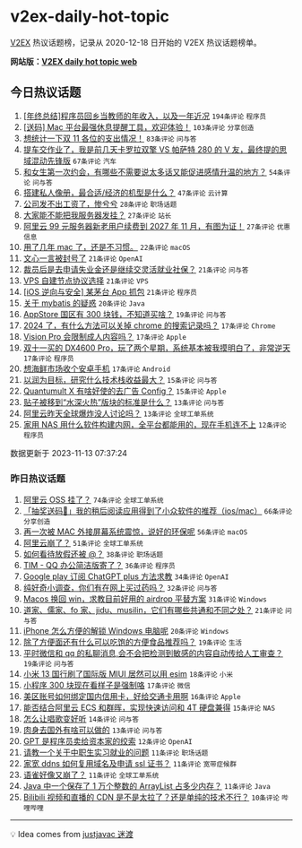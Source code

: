# v2ex-daily-hot-topic

[V2EX](https://www.v2ex.com/) 热议话题榜，记录从 2020-12-18 日开始的 V2EX 热议话题榜单。

**网站版：[V2EX daily hot topic web](https://boojack.github.io/v2ex-daily-hot-topic-web/)**

## 今日热议话题

<!-- TODAY BEGIN -->

1. [[年终总结]程序员回乡当教师的年收入，以及一年近况](https://www.v2ex.com/t/991351) `194条评论` `程序员`
1. [[送码] Mac 平台最强休息提醒工具，欢迎体验！](https://www.v2ex.com/t/991317) `103条评论` `分享创造`
1. [想统计一下双 11 各位的支出情况！](https://www.v2ex.com/t/991389) `83条评论` `问与答`
1. [提车交作业了，我是前几天卡罗拉双擎 VS 帕萨特 280 的 V 友，最终提的思域混动先锋版](https://www.v2ex.com/t/991342) `67条评论` `汽车`
1. [和女生第一次约会，有哪些不需要说太多话又能促进感情升温的地方？](https://www.v2ex.com/t/991306) `54条评论` `问与答`
1. [搭建私人像册，最合适/经济的机型是什么？](https://www.v2ex.com/t/991318) `47条评论` `云计算`
1. [公司发不出工资了，惨兮兮](https://www.v2ex.com/t/991359) `28条评论` `职场话题`
1. [大家能不能把我服务器发挂？](https://www.v2ex.com/t/991398) `27条评论` `站长`
1. [阿里云 99 元服务器新老用户续费到 2027 年 11 月，有图为证！](https://www.v2ex.com/t/991313) `27条评论` `优惠信息`
1. [用了几年 mac 了，还是不习惯。](https://www.v2ex.com/t/991332) `22条评论` `macOS`
1. [文心一言被封号了](https://www.v2ex.com/t/991470) `21条评论` `OpenAI`
1. [裁员后是去申请失业金还是继续交灵活就业社保？](https://www.v2ex.com/t/991362) `21条评论` `问与答`
1. [VPS 自建节点协议选择](https://www.v2ex.com/t/991340) `21条评论` `VPS`
1. [[iOS 逆向与安全] 某茅台 App 抓包](https://www.v2ex.com/t/991314) `21条评论` `程序员`
1. [关于 mybatis 的疑惑](https://www.v2ex.com/t/991335) `20条评论` `Java`
1. [AppStore 国区有 300 块钱，不知道买啥？](https://www.v2ex.com/t/991449) `19条评论` `问与答`
1. [2024 了，有什么方法可以关掉 chrome 的搜索记录吗？](https://www.v2ex.com/t/991450) `17条评论` `Chrome`
1. [Vision Pro 会限制成人内容吗？](https://www.v2ex.com/t/991436) `17条评论` `Apple`
1. [双十一买的 DX4600 Pro，玩了两个星期，系统基本被我摸明白了，非常逆天](https://www.v2ex.com/t/991429) `17条评论` `程序员`
1. [想海鲜市场收个安卓手机](https://www.v2ex.com/t/991368) `17条评论` `Android`
1. [以润为目标，研究什么技术栈收益最大？](https://www.v2ex.com/t/991421) `15条评论` `问与答`
1. [Quantumult X 有啥好使的去广告 Config？](https://www.v2ex.com/t/991309) `15条评论` `Apple`
1. [贴子被移到“水深火热”版块的标准是什么？](https://www.v2ex.com/t/991384) `13条评论` `问与答`
1. [阿里云昨天全球爆炸没人讨论吗？](https://www.v2ex.com/t/991327) `13条评论` `全球工单系统`
1. [家用 NAS 用什么软件构建内网，全平台都能用的，现在手机连不上](https://www.v2ex.com/t/991372) `12条评论` `程序员`

数据更新于 2023-11-13 07:37:24

<!-- TODAY END -->

### 昨日热议话题

<!-- YESTERDAY BEGIN -->

1. [阿里云 OSS 挂了？](https://www.v2ex.com/t/991209) `74条评论` `全球工单系统`
1. [「抽奖送码🎁」我的稍后阅读应用得到了小众软件的推荐（ios/mac）](https://www.v2ex.com/t/991178) `66条评论` `分享创造`
1. [再一次被 MAC 外接屏幕系统震惊，说好的环保呢](https://www.v2ex.com/t/991224) `56条评论` `macOS`
1. [阿里云崩了？](https://www.v2ex.com/t/991212) `51条评论` `全球工单系统`
1. [如何看待放假还被 @？](https://www.v2ex.com/t/991169) `38条评论` `职场话题`
1. [TIM - QQ 办公简洁版寄了？](https://www.v2ex.com/t/991091) `36条评论` `程序员`
1. [Google play 订阅 ChatGPT plus 方法求教](https://www.v2ex.com/t/991122) `34条评论` `OpenAI`
1. [纯好奇小调查，你们有在网上买过药吗？](https://www.v2ex.com/t/991234) `32条评论` `问与答`
1. [Macos 换回 win，求教目前好用的 airdrop 平替方案](https://www.v2ex.com/t/991208) `31条评论` `Windows`
1. [道家、儒家、fo 家、jidu、musilin，它们有哪些共通和不同之处？](https://www.v2ex.com/t/991093) `21条评论` `问与答`
1. [iPhone 怎么方便的解锁 Windows 电脑呢](https://www.v2ex.com/t/991181) `20条评论` `Windows`
1. [除了方便面还有什么可以吃饱的方便食品推荐吗？](https://www.v2ex.com/t/991293) `19条评论` `生活`
1. [平时微信和 qq 的私聊消息,会不会把检测到敏感的内容自动传给人工审查？](https://www.v2ex.com/t/991128) `19条评论` `问与答`
1. [小米 13 国行刷了国际版 MIUI 居然可以用 esim](https://www.v2ex.com/t/991269) `18条评论` `小米`
1. [小程序 300 块现在看样子是强制咯](https://www.v2ex.com/t/991096) `17条评论` `微信`
1. [美区账号如何绑定国内信用卡，好给交通卡用啊](https://www.v2ex.com/t/991258) `16条评论` `Apple`
1. [能否结合阿里云 ECS 和群晖，实现快速访问和 4T 硬盘兼得](https://www.v2ex.com/t/991265) `15条评论` `NAS`
1. [怎么让唱歌变好听](https://www.v2ex.com/t/991125) `14条评论` `问与答`
1. [肉身去国外有啥可以做的](https://www.v2ex.com/t/991112) `13条评论` `问与答`
1. [GPT 是程序员卖给资本家的绞索](https://www.v2ex.com/t/991204) `12条评论` `OpenAI`
1. [请教一个关于中职生实习就业的问题](https://www.v2ex.com/t/991250) `11条评论` `职场话题`
1. [家宽 ddns 如何复用域名及申请 ssl 证书？](https://www.v2ex.com/t/991243) `11条评论` `宽带症候群`
1. [语雀好像又崩了？](https://www.v2ex.com/t/991213) `11条评论` `全球工单系统`
1. [Java 中一个保存了 1 万个整数的 ArrayList 占多少内存？](https://www.v2ex.com/t/991104) `11条评论` `Java`
1. [Bilibili 视频和直播的 CDN 是不是太拉了？还是单纯的技术不行？](https://www.v2ex.com/t/991228) `10条评论` `哔哩哔哩`

<!-- YESTERDAY END -->

---

💡 Idea comes from [justjavac 迷渡](https://github.com/justjavac/)
